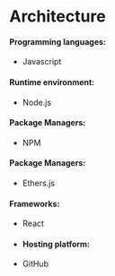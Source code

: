 # Architecture



#### Programming languages:

* Javascript

#### Runtime environment:

* Node.js

#### Package Managers:

* NPM

#### Package Managers:

* Ethers.js

#### Frameworks:

* React



* #### Hosting platform:
* GitHub
